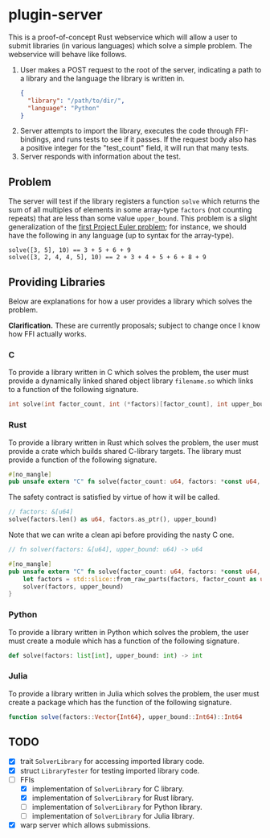 # plugin-server

This is a proof-of-concept Rust webservice which will allow a user to submit libraries (in various languages) which solve a simple problem.
The webservice will behave like follows.

<ol>
  <li>
    User makes a POST request to the root of the server, indicating a path to a library and the language the library is written in.

```json 
{ 
  "library": "/path/to/dir/", 
  "language": "Python"
} 
```

  </li>
  <li>
    Server attempts to import the library, executes the code through FFI-bindings, and runs tests to see if it passes.
    If the request body also has a positive integer for the "test_count" field, it will run that many tests.
  </li>
  <li>
    Server responds with information about the test.
  </li>
</ol>

## Problem

The server will test if the library registers a function `solve` which returns the sum of all multiples of elements in some array-type `factors` (not counting repeats) that are less than some value `upper_bound`.
This problem is a slight generalization of the [first Project Euler problem](https://projecteuler.net/problem=1); for instance, we should have the following in any language (up to syntax for the array-type).

```
solve([3, 5], 10) == 3 + 5 + 6 + 9
solve([3, 2, 4, 4, 5], 10) == 2 + 3 + 4 + 5 + 6 + 8 + 9
```

## Providing Libraries

Below are explanations for how a user provides a library which solves the problem.

**Clarification.** These are currently proposals; subject to change once I know how FFI actually works.

### C

To provide a library written in C which solves the problem, the user must provide a dynamically linked shared object library `filename.so` which links to a function of the following signature.
```C
int solve(int factor_count, int (*factors)[factor_count], int upper_bound)
```

### Rust

To provide a library written in Rust which solves the problem, the user must provide a crate which builds shared C-library targets.
The library must provide a function of the following signature.
```rust
#[no_mangle]
pub unsafe extern "C" fn solve(factor_count: u64, factors: *const u64, upper_bound: u64) -> u64
```
The safety contract is satisfied by virtue of how it will be called.
```rust
// factors: &[u64]
solve(factors.len() as u64, factors.as_ptr(), upper_bound)
```
Note that we can write a clean api before providing the nasty C one.
```rust
// fn solver(factors: &[u64], upper_bound: u64) -> u64

#[no_mangle]
pub unsafe extern "C" fn solve(factor_count: u64, factors: *const u64, upper_bound: u64) -> u64 {
    let factors = std::slice::from_raw_parts(factors, factor_count as usize);
    solver(factors, upper_bound)
}
```

### Python

To provide a library written in Python which solves the problem, the user must create a module which has a function of the following signature.
```python
def solve(factors: list[int], upper_bound: int) -> int
```

### Julia

To provide a library written in Julia which solves the problem, the user must create a package which has the function of the following signature.
```julia
function solve(factors::Vector{Int64}, upper_bound::Int64)::Int64
```

## TODO

- [x] trait `SolverLibrary` for accessing imported library code.
- [x] struct `LibraryTester` for testing imported library code.
- [ ] FFIs
  - [x] implementation of `SolverLibrary` for C library.
  - [x] implementation of `SolverLibrary` for Rust library.
  - [ ] implementation of `SolverLibrary` for Python library.
  - [ ] implementation of `SolverLibrary` for Julia library.
- [x] warp server which allows submissions.
